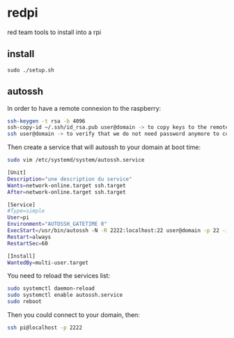 # redpi
red team tools to install into a rpi

## install

```
sudo ./setup.sh
```

## autossh

In order to have a remote connexion to the raspberry:
```bash
ssh-keygen -t rsa -b 4096
ssh-copy-id ~/.ssh/id_rsa.pub user@domain -> to copy keys to the remote server
ssh user@domain -> to verify that we do not need password anymore to connect
```

Then create a service that will autossh to your domain at boot time:
```bash
sudo vim /etc/systemd/system/autossh.service

[Unit]
Description="une description du service"
Wants=network-online.target ssh.target
After=network-online.target ssh.target

[Service]
#Type=simple
User=pi
Environment="AUTOSSH_GATETIME 0"
ExecStart=/usr/bin/autossh -N -R 2222:localhost:22 user@domain -p 22 -i ~/.ssh/id_rsa
Restart=always
RestartSec=60

[Install]
WantedBy=multi-user.target
```

You need to reload the services list:

```bash
sudo systemctl daemon-reload
sudo systemctl enable autossh.service
sudo reboot
```

Then you could connect to your domain, then:
```bash
ssh pi@localhost -p 2222
```
